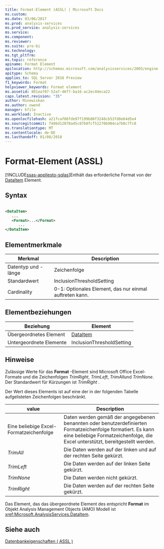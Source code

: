 ```yaml
---
title: Format-Element (ASSL) | Microsoft Docs
ms.custom: 
ms.date: 03/06/2017
ms.prod: analysis-services
ms.prod_service: analysis-services
ms.service: 
ms.component: 
ms.reviewer: 
ms.suite: pro-bi
ms.technology: 
ms.tgt_pltfrm: 
ms.topic: reference
apiname: Format Element
apilocation: http://schemas.microsoft.com/analysisservices/2003/engine
apitype: Schema
applies_to: SQL Server 2016 Preview
f1_keywords: Format
helpviewer_keywords: Format element
ms.assetid: 881ea707-52a7-46f7-ba16-ac2ec44eca22
caps.latest.revision: "35"
author: Minewiskan
ms.author: owend
manager: kfile
ms.workload: Inactive
ms.openlocfilehash: a21fcaf86fde97f199b88f3248cb53fd8e64d5e4
ms.sourcegitcommit: f486d12078a45c87b0fcf52270b904ca7b0c7fc8
ms.translationtype: MT
ms.contentlocale: de-DE
ms.lasthandoff: 01/08/2018
---
```

# <a name="format-element-assl"></a>Format-Element (ASSL)
[!INCLUDE[ssas-appliesto-sqlas](../../../includes/ssas-appliesto-sqlas.md)]Enthält das erforderliche Format von der [DataItem](../../../analysis-services/scripting/data-type/dataitem-data-type-assl.md) Element.  
  
## <a name="syntax"></a>Syntax  
  
```xml  
  
<DataItem>  
   ...  
   <Format>...</Format>  
      ...  
</DataItem>  
```  
  
## <a name="element-characteristics"></a>Elementmerkmale  
  
|Merkmal|Description|  
|--------------------|-----------------|  
|Datentyp und -länge|Zeichenfolge|  
|Standardwert|InclusionThresholdSetting|  
|Cardinality|0-1: Optionales Element, das nur einmal auftreten kann.|  
  
## <a name="element-relationships"></a>Elementbeziehungen  
  
|Beziehung|Element|  
|------------------|-------------|  
|Übergeordnetes Element|[DataItem](../../../analysis-services/scripting/data-type/dataitem-data-type-assl.md)|  
|Untergeordnete Elemente|InclusionThresholdSetting|  
  
## <a name="remarks"></a>Hinweise  
 Zulässige Werte für das **Format** -Element sind Microsoft Office Excel-Formate und die Zeichenfolgen *TrimRight*, *TrimLeft*, *TrimAll*und *TrimNone*. Der Standardwert für Kürzungen ist *TrimRight* .  
  
 Der Wert dieses Elements ist auf eine der in der folgenden Tabelle aufgelisteten Zeichenfolgen beschränkt.  
  
|value|Description|  
|-----------|-----------------|  
|Eine beliebige Excel-Formatzeichenfolge|Daten werden gemäß der angegebenen benannten oder benutzerdefinierten Formatzeichenfolge formatiert. Es kann eine beliebige Formatzeichenfolge, die Excel unterstützt, bereitgestellt werden.|  
|*TrimAll*|Die Daten werden auf der linken und auf der rechten Seite gekürzt.|  
|*TrimLeft*|Die Daten werden auf der linken Seite gekürzt.|  
|*TrimNone*|Die Daten werden nicht gekürzt.|  
|*TrimRight*|Die Daten werden auf der rechten Seite gekürzt.|  
  
 Das Element, das das übergeordnete Element des entspricht **Format** im Objekt Analysis Management Objects (AMO) Modell ist <xref:Microsoft.AnalysisServices.DataItem>.  
  
## <a name="see-also"></a>Siehe auch  
 [Datenbankeigenschaften &#40; ASSL &#41;](../../../analysis-services/scripting/properties/properties-assl.md)  
  
  

